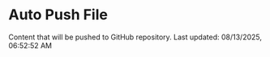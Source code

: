 # Auto Push File

Content that will be pushed to GitHub repository.
Last updated: 08/13/2025, 06:52:52 AM